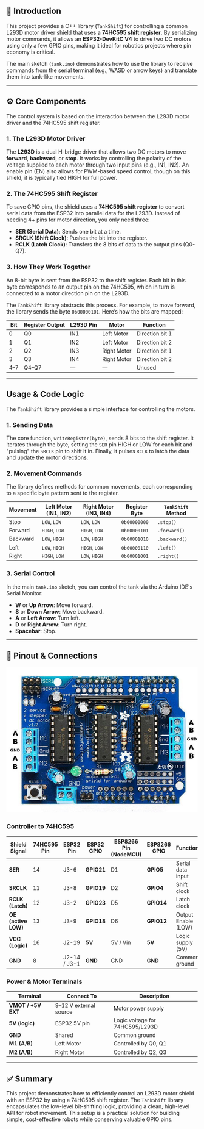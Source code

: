 ## 📌 Introduction

This project provides a C++ library (`TankShift`) for controlling a common L293D motor driver shield that uses a **74HC595 shift register**. By serializing motor commands, it allows an **ESP32-DevKitC V4** to drive two DC motors using only a few GPIO pins, making it ideal for robotics projects where pin economy is critical.

The main sketch (`tank.ino`) demonstrates how to use the library to receive commands from the serial terminal (e.g., WASD or arrow keys) and translate them into tank-like movements.

---

## ⚙️ Core Components

The control system is based on the interaction between the L293D motor driver and the 74HC595 shift register.

### 1. The L293D Motor Driver
The **L293D** is a dual H-bridge driver that allows two DC motors to move **forward**, **backward**, or **stop**. It works by controlling the polarity of the voltage supplied to each motor through two input pins (e.g., IN1, IN2). An enable pin (EN) also allows for PWM-based speed control, though on this shield, it is typically tied HIGH for full power.

### 2. The 74HC595 Shift Register
To save GPIO pins, the shield uses a **74HC595 shift register** to convert serial data from the ESP32 into parallel data for the L293D. Instead of needing 4+ pins for motor direction, you only need three:
- **SER (Serial Data)**: Sends one bit at a time.
- **SRCLK (Shift Clock)**: Pushes the bit into the register.
- **RCLK (Latch Clock)**: Transfers the 8 bits of data to the output pins (Q0-Q7).

### 3. How They Work Together
An 8-bit byte is sent from the ESP32 to the shift register. Each bit in this byte corresponds to an output pin on the 74HC595, which in turn is connected to a motor direction pin on the L293D.

The `TankShift` library abstracts this process. For example, to move forward, the library sends the byte `0b00000101`. Here’s how the bits are mapped:

| Bit | Register Output | L293D Pin | Motor       | Function        |
| --- | --------------- | --------- | ----------- | --------------- |
| 0   | Q0              | IN1       | Left Motor  | Direction bit 1 |
| 1   | Q1              | IN2       | Left Motor  | Direction bit 2 |
| 2   | Q2              | IN3       | Right Motor | Direction bit 1 |
| 3   | Q3              | IN4       | Right Motor | Direction bit 2 |
| 4–7 | Q4–Q7           | —         | —           | Unused          |

---

## Usage & Code Logic

The `TankShift` library provides a simple interface for controlling the motors.

### 1. Sending Data
The core function, `writeRegister(byte)`, sends 8 bits to the shift register. It iterates through the byte, setting the `SER` pin HIGH or LOW for each bit and "pulsing" the `SRCLK` pin to shift it in. Finally, it pulses `RCLK` to latch the data and update the motor directions.

### 2. Movement Commands
The library defines methods for common movements, each corresponding to a specific byte pattern sent to the register.

| Movement | Left Motor (IN1, IN2) | Right Motor (IN3, IN4) | Register Byte | `TankShift` Method |
| -------- | --------------------- | ---------------------- | ------------- | ------------------ |
| Stop     | `LOW`, `LOW`          | `LOW`, `LOW`           | `0b00000000`  | `.stop()`          |
| Forward  | `HIGH`, `LOW`         | `HIGH`, `LOW`          | `0b00000101`  | `.forward()`       |
| Backward | `LOW`, `HIGH`         | `LOW`, `HIGH`          | `0b00001010`  | `.backward()`      |
| Left     | `LOW`, `HIGH`         | `HIGH`, `LOW`          | `0b00000110`  | `.left()`          |
| Right    | `HIGH`, `LOW`         | `LOW`, `HIGH`          | `0b00001001`  | `.right()`         |

### 3. Serial Control
In the main `tank.ino` sketch, you can control the tank via the Arduino IDE's Serial Monitor:
- **W** or **Up Arrow**: Move forward.
- **S** or **Down Arrow**: Move backward.
- **A** or **Left Arrow**: Turn left.
- **D** or **Right Arrow**: Turn right.
- **Spacebar**: Stop.

---

## 🔌 Pinout & Connections

![L293D pinout](board.png)

### Controller to 74HC595
| Shield Signal       | 74HC595 Pin | ESP32 Pin    | ESP32 GPIO | ESP8266 Pin (NodeMCU) | ESP8266 GPIO | Function                |
| ------------------- | ----------- | ------------ | ---------- | --------------------- | ------------ | ----------------------- |
| **SER**             | 14          | J3-6         | **GPIO21** | D1                    | **GPIO5**    | Serial data input       |
| **SRCLK**           | 11          | J3-8         | **GPIO19** | D2                    | **GPIO4**    | Shift clock             |
| **RCLK (Latch)**    | 12          | J3-2         | **GPIO23** | D5                    | **GPIO14**   | Latch clock             |
| **OE (active LOW)** | 13          | J3-9         | **GPIO18** | D6                    | **GPIO12**   | Output Enable (LOW)     |
| **VCC (Logic)**     | 16          | J2-19        | **5V**     | 5V / Vin              | **5V**       | Logic supply (5V)       |
| **GND**             | 8           | J2-14 / J3-1 | **GND**    | GND                   | **GND**      | Common ground           |

### Power & Motor Terminals
| Terminal           | Connect To             | Description                     |
| ------------------ | ---------------------- | ------------------------------- |
| **VMOT / +5V EXT** | 9–12 V external source | Motor power supply              |
| **5V (logic)**     | ESP32 5V pin           | Logic voltage for 74HC595/L293D |
| **GND**            | Shared                 | Common ground                   |
| **M1 (A/B)**       | Left Motor             | Controlled by Q0, Q1            |
| **M2 (A/B)**       | Right Motor            | Controlled by Q2, Q3            |

---

## ✅ Summary

This project demonstrates how to efficiently control an L293D motor shield with an ESP32 by using a 74HC595 shift register. The `TankShift` library encapsulates the low-level bit-shifting logic, providing a clean, high-level API for robot movement. This setup is a practical solution for building simple, cost-effective robots while conserving valuable GPIO pins.

